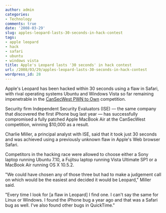 ```yaml
---
author: admin
categories:
- Technology
comments: true
date: '2008-03-29'
slug: apples-leopard-lasts-30-seconds-in-hack-contest
tags:
- apple leopard
- hack
- safari
- ubuntu
- windows vista
title: Apple's Leopard lasts '30 seconds' in hack contest
url: /2008/03/29/apples-leopard-lasts-30-seconds-in-hack-contest
wordpress_id: 28
---
```



Apple's Leopard has been hacked within 30 seconds using a flaw in Safari, with rival operating systems Ubuntu and Windows Vista so far remaining impenetrable in the [CanSecWest PWN to Own](http://www.zdnet.com.au/news/security/soa/Want-cash-for-PWNing-Linux-Leopard-or-Vista-/0,130061744,339285737,00.htm) competition.

Security firm Independent Security Evaluators (ISE) — the same company that discovered the first iPhone bug last year — has successfully compromised a fully patched Apple MacBook Air at the CanSecWest competition, winning $10,000 as a result.

Charlie Miller, a principal analyst with ISE, said that it took just 30 seconds and was achieved using a previously unknown flaw in Apple's Web browser Safari.

Competitors in the hacking race were allowed to choose either a Sony laptop running Ubuntu 7.10, a Fujitsu laptop running Vista Ultimate SP1 or a MacBook Air running OS X 10.5.2.

"We could have chosen any of those three but had to make a judgement call on which would be the easiest and decided it would be Leopard," Miller said.

"Every time I look for [a flaw in Leopard] I find one. I can't say the same for Linux or Windows. I found the iPhone bug a year ago and that was a Safari bug as well. I've also found other bugs in QuickTime."
